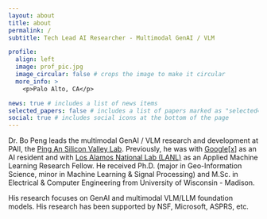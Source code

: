 ```yaml
---
layout: about
title: about
permalink: /
subtitle: Tech Lead AI Researcher - Multimodal GenAI / VLM

profile:
  align: left
  image: prof_pic.jpg
  image_circular: false # crops the image to make it circular
  more_info: >
    <p>Palo Alto, CA</p>

news: true # includes a list of news items
selected_papers: false # includes a list of papers marked as "selected={true}"
social: true # includes social icons at the bottom of the page
---
```


Dr. Bo Peng leads the multimodal GenAI / VLM research and development at PAII, the [Ping An Silicon Valley Lab](https://www.linkedin.com/company/paii-inc/about/). Previously, he was with [Google[x]](https://x.company/projects/tapestry/) as an AI resident and with [Los Alamos National Lab (LANL)](https://www.lanl.gov/engage/collaboration/internships/summer-schools/applied-machine-learning-fellowship) as an Applied Machine Learning Research Fellow. He received Ph.D. (major in Geo-Information Science, minor in Machine Learning & Signal Processing) and M.Sc. in Electrical & Computer Engineering from University of Wisconsin - Madison.

His research focuses on GenAI and multimodal VLM/LLM foundation models. His research has been supported by NSF, Microsoft, ASPRS, etc.
